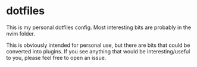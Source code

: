 # dotfiles

This is my personal dotfiles config. Most interesting bits are probably in the
nvim folder.

This is obviously intended for personal use, but there are bits that could be
converted into plugins. If you see anything that would be interesting/useful to
you, please feel free to open an issue.
